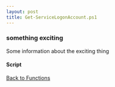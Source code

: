 ```yaml
---
layout: post
title: Get-ServiceLogonAccount.ps1
---
```


### something exciting

Some information about the exciting thing

#### Script

<script src="https://gist-it.appspot.com/github.com/BanterBoy/scripts-blog/blob/master/PowerShell/functions/activeDirectory/Get-ServiceLogonAccount.ps1"></script>

<a href="/menu/_pages/functions.html">Back to Functions</a>
